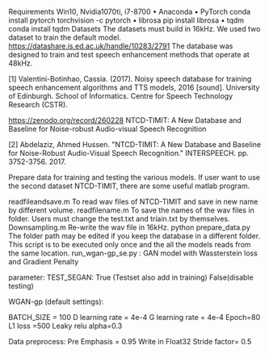 Requirements
Win10, Nvidia1070ti, i7-8700
•	Anaconda
•	PyTorch
conda install pytorch torchvision -c pytorch
•	librosa
pip install librosa
•	tqdm
conda install tqdm
Datasets
The datasets must build in 16kHz.
We used two dataset to train the default model.
https://datashare.is.ed.ac.uk/handle/10283/2791
The database was designed to train and test speech enhancement methods that operate at 48kHz.

[1] Valentini-Botinhao, Cassia. (2017). Noisy speech database for training speech enhancement algorithms and TTS models, 2016 [sound]. University of Edinburgh. School of Informatics. Centre for Speech Technology Research (CSTR).

https://zenodo.org/record/260228
NTCD-TIMIT: A New Database and Baseline for Noise-robust Audio-visual Speech Recognition

[2] Abdelaziz, Ahmed Hussen. "NTCD-TIMIT: A New Database and Baseline for Noise-Robust Audio-Visual Speech Recognition." INTERSPEECH. pp. 3752-3756. 2017.


Prepare data for training and testing the various models. 
If user want to use the second dataset NTCD-TIMIT, there are some useful matlab program. 

readfileandsave.m
To read wav files of NTCD-TIMIT and save in new name by different volume.
readfilename.m
To save the names of the wav files in folder. Users must change the test.txt and triain.txt by themselves. 
Downsampling.m
Re-write the wav file in 16kHz.
python prepare_data.py
The folder path may be edited if you keep the database in a different folder. This script is to be executed only once and the all the models reads from the same location.
run_wgan-gp_se.py : GAN model with Wassterstein loss and Gradient Penalty

parameter:
TEST_SEGAN:  True (Testset also add in training) 
False(disable testing)

WGAN-gp (default settings):

BATCH_SIZE = 100
D learning rate = 4e-4
G learning rate = 4e-4
Epoch=80
L1 loss =500
Leaky relu alpha=0.3

Data preprocess:
Pre Emphasis = 0.95
Write in Float32
Stride factor= 0.5
